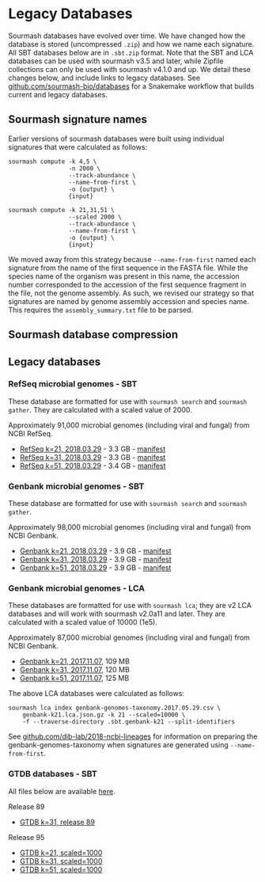# Legacy Databases

Sourmash databases have evolved over time. 
We have changed how the database is stored (uncompressed `.zip`) and how we name each signature.
All SBT databases below are in `.sbt.zip` format.
Note that the SBT and LCA databases can be used with sourmash v3.5 and later, while Zipfile collections can only be used with sourmash v4.1.0 and up.
We detail these changes below, and include links to legacy databases.
See [github.com/sourmash-bio/databases](https://github.com/sourmash-bio/databases) for a Snakemake workflow that builds current and legacy databases.

## Sourmash signature names

Earlier versions of sourmash databases were built using individual signatures that were calculated as follows:

```
sourmash compute -k 4,5 \
                 -n 2000 \
                 --track-abundance \
                 --name-from-first \
                 -o {output} \
                 {input}

sourmash compute -k 21,31,51 \
                 --scaled 2000 \
                 --track-abundance \
                 --name-from-first \
                 -o {output} \
                 {input}
```

We moved away from this strategy because `--name-from-first` named each signature from the name of the first sequence in the FASTA file.
While the species name of the organism was present in this name, the accession number corresponded to the accession of the first sequence fragment in the file, not the genome assembly.
As such, we revised our strategy so that signatures are named by genome assembly accession and species name. 
This requires the `assembly_summary.txt` file to be parsed. 

## Sourmash database compression

## Legacy databases

### RefSeq microbial genomes - SBT

These database are formatted for use with `sourmash search` and
`sourmash gather`. They are calculated with a scaled value of 2000.

Approximately 91,000 microbial genomes (including viral and fungal)
from NCBI RefSeq.

* [RefSeq k=21, 2018.03.29][0] - 3.3 GB - [manifest](https://osf.io/wamfk/download)
* [RefSeq k=31, 2018.03.29][1] - 3.3 GB - [manifest](https://osf.io/x3aut/download)
* [RefSeq k=51, 2018.03.29][2] - 3.4 GB - [manifest](https://osf.io/zpkau/download)

### Genbank microbial genomes - SBT

These database are formatted for use with `sourmash search` and
`sourmash gather`.

Approximately 98,000 microbial genomes (including viral and fungal)
from NCBI Genbank.

* [Genbank k=21, 2018.03.29][3] - 3.9 GB - [manifest](https://osf.io/vm5kb/download)
* [Genbank k=31, 2018.03.29][4] - 3.9 GB - [manifest](https://osf.io/p87ec/download)
* [Genbank k=51, 2018.03.29][5] - 3.9 GB - [manifest](https://osf.io/cbxg9/download)


[0]: https://sourmash-databases.s3-us-west-2.amazonaws.com/zip/refseq-k21.sbt.zip
[1]: https://sourmash-databases.s3-us-west-2.amazonaws.com/zip/refseq-k31.sbt.zip
[2]: https://sourmash-databases.s3-us-west-2.amazonaws.com/zip/refseq-k51.sbt.zip

[3]: https://sourmash-databases.s3-us-west-2.amazonaws.com/zip/genbank-k21.sbt.zip
[4]: https://sourmash-databases.s3-us-west-2.amazonaws.com/zip/genbank-k31.sbt.zip
[5]: https://sourmash-databases.s3-us-west-2.amazonaws.com/zip/genbank-k51.sbt.zip

### Genbank microbial genomes - LCA

These databases are formatted for use with `sourmash lca`; they are
v2 LCA databases and will work with sourmash v2.0a11 and later.
They are calculated with a scaled value of 10000 (1e5).

Approximately 87,000 microbial genomes (including viral and fungal)
from NCBI Genbank.

* [Genbank k=21, 2017.11.07](https://osf.io/d7rv8/download), 109 MB
* [Genbank k=31, 2017.11.07](https://osf.io/4f8n3/download), 120 MB
* [Genbank k=51, 2017.11.07](https://osf.io/nemkw/download), 125 MB


The above LCA databases were calculated as follows:

```
sourmash lca index genbank-genomes-taxonomy.2017.05.29.csv \
    genbank-k21.lca.json.gz -k 21 --scaled=10000 \
    -f --traverse-directory .sbt.genbank-k21 --split-identifiers
```

See
[github.com/dib-lab/2018-ncbi-lineages](https://github.com/dib-lab/2018-ncbi-lineages)
for information on preparing the genbank-genomes-taxonomy when signatures are generated using `--name-from-first`.

### GTDB databases - SBT

All files below are available [here](https://osf.io/wxf9z/).

Release 89

* [GTDB k=31, release 89](https://osf.io/5mb9k/download)

Release 95

* [GTDB k=21, scaled=1000](https://osf.io/4yhe2/download)
* [GTDB k=31, scaled=1000](https://osf.io/4n3m5/download)
* [GTDB k=51, scaled=1000](https://osf.io/c8wj7/download)


